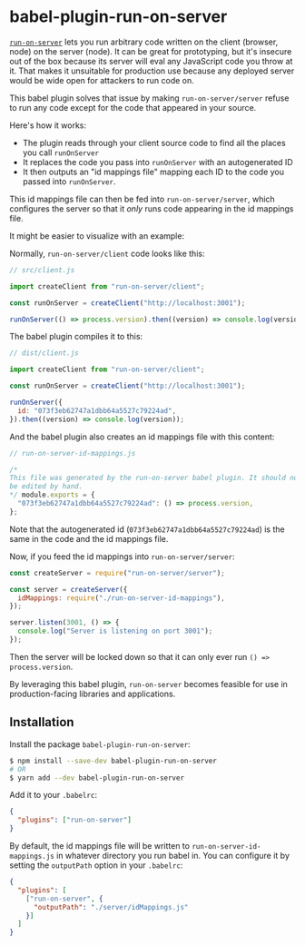 # babel-plugin-run-on-server

[`run-on-server`](https://npm.im/run-on-server) lets you run arbitrary code written on the client (browser, node) on the server (node). It can be great for prototyping, but it's insecure out of the box because its server will eval any JavaScript code you throw at it. That makes it unsuitable for production use because any deployed server would be wide open for attackers to run code on.

This babel plugin solves that issue by making `run-on-server/server` refuse to run any code except for the code that appeared in your source.

Here's how it works:

* The plugin reads through your client source code to find all the places you call `runOnServer`
* It replaces the code you pass into `runOnServer` with an autogenerated ID
* It then outputs an "id mappings file" mapping each ID to the code you passed into `runOnServer`.

This id mappings file can then be fed into `run-on-server/server`, which configures the server so that it _only_ runs code appearing in the id mappings file.

It might be easier to visualize with an example:

Normally, `run-on-server/client` code looks like this:

```js
// src/client.js

import createClient from "run-on-server/client";

const runOnServer = createClient("http://localhost:3001");

runOnServer(() => process.version).then((version) => console.log(version));
```

The babel plugin compiles it to this:

```js
// dist/client.js

import createClient from "run-on-server/client";

const runOnServer = createClient("http://localhost:3001");

runOnServer({
  id: "073f3eb62747a1dbb64a5527c79224ad",
}).then((version) => console.log(version));
```

And the babel plugin also creates an id mappings file with this content:

```js
// run-on-server-id-mappings.js

/*
This file was generated by the run-on-server babel plugin. It should not
be edited by hand.
*/ module.exports = {
  "073f3eb62747a1dbb64a5527c79224ad": () => process.version,
};
```

Note that the autogenerated id (`073f3eb62747a1dbb64a5527c79224ad`) is the same in the code and the id mappings file.

Now, if you feed the id mappings into `run-on-server/server`:

```js
const createServer = require("run-on-server/server");

const server = createServer({
  idMappings: require("./run-on-server-id-mappings"),
});

server.listen(3001, () => {
  console.log("Server is listening on port 3001");
});
```

Then the server will be locked down so that it can only ever run `() => process.version`.

By leveraging this babel plugin, `run-on-server` becomes feasible for use in production-facing libraries and applications.

## Installation

Install the package `babel-plugin-run-on-server`:

```sh
$ npm install --save-dev babel-plugin-run-on-server
# OR
$ yarn add --dev babel-plugin-run-on-server
```

Add it to your `.babelrc`:

```json
{
  "plugins": ["run-on-server"]
}
```

By default, the id mappings file will be written to `run-on-server-id-mappings.js` in whatever directory you run babel in. You can configure it by setting the `outputPath` option in your `.babelrc`:

<!-- prettier-ignore -->
```json
{
  "plugins": [
    ["run-on-server", {
      "outputPath": "./server/idMappings.js"
    }]
  ]
}
```
